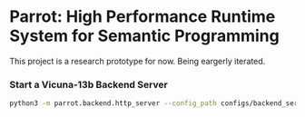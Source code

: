 # Parrot: High Performance Runtime System for Semantic Programming​

This project is a research prototype for now. Being eargerly iterated.

### Start a Vicuna-13b Backend Server

```bash
python3 -m parrot.backend.http_server --config_path configs/backend_server/vicuna_13b_v1.3.json
```